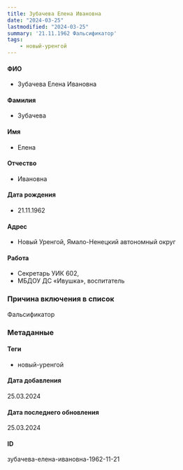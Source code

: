 ```yaml
---
title: Зубачева Елена Ивановна
date: "2024-03-25"
lastmodified: "2024-03-25"
summary: '21.11.1962 Фальсификатор'
tags: 
    - новый-уренгой
---
```

<!--# pp2-->
<!--## Фигурант-->
<!--### Личные данные-->
#### ФИО
- Зубачева Елена Ивановна
#### Фамилия
- Зубачева
#### Имя
- Елена
#### Отчество
- Ивановна
#### Дата рождения
- 21.11.1962
#### Адрес
- Новый Уренгой, Ямало-Ненецкий автономный округ
#### Работа
- Секретарь УИК 602,
- МБДОУ ДС «Ивушка», воспитатель
### Причина включения в список
Фальсификатор
### Метаданные
#### Теги
- новый-уренгой
#### Дата добавления
25.03.2024
#### Дата последнего обновления
25.03.2024
#### ID
зубачева-елена-ивановна-1962-11-21
<!--## END;-->
